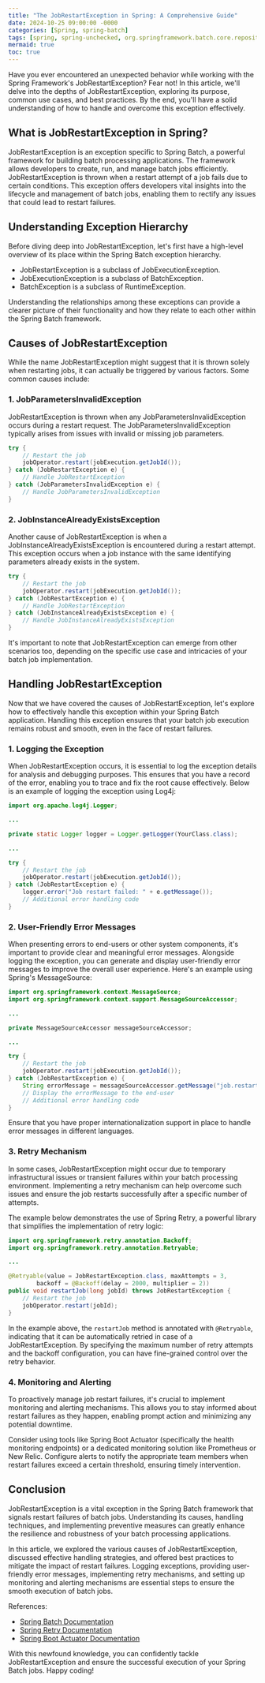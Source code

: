 ```yaml
---
title: "The JobRestartException in Spring: A Comprehensive Guide"
date: 2024-10-25 09:00:00 -0000
categories: [Spring, spring-batch]
tags: [spring, spring-unchecked, org.springframework.batch.core.repository]
mermaid: true
toc: true
---
```



Have you ever encountered an unexpected behavior while working with the Spring Framework's JobRestartException? Fear not! In this article, we'll delve into the depths of JobRestartException, exploring its purpose, common use cases, and best practices. By the end, you'll have a solid understanding of how to handle and overcome this exception effectively.

## What is JobRestartException in Spring?

JobRestartException is an exception specific to Spring Batch, a powerful framework for building batch processing applications. The framework allows developers to create, run, and manage batch jobs efficiently. JobRestartException is thrown when a restart attempt of a job fails due to certain conditions. This exception offers developers vital insights into the lifecycle and management of batch jobs, enabling them to rectify any issues that could lead to restart failures.

## Understanding Exception Hierarchy

Before diving deep into JobRestartException, let's first have a high-level overview of its place within the Spring Batch exception hierarchy.

- JobRestartException is a subclass of JobExecutionException.
- JobExecutionException is a subclass of BatchException.
- BatchException is a subclass of RuntimeException.

Understanding the relationships among these exceptions can provide a clearer picture of their functionality and how they relate to each other within the Spring Batch framework.

## Causes of JobRestartException

While the name JobRestartException might suggest that it is thrown solely when restarting jobs, it can actually be triggered by various factors. Some common causes include:

### 1. JobParametersInvalidException

JobRestartException is thrown when any JobParametersInvalidException occurs during a restart request. The JobParametersInvalidException typically arises from issues with invalid or missing job parameters.

```java
try {
    // Restart the job
    jobOperator.restart(jobExecution.getJobId());
} catch (JobRestartException e) {
    // Handle JobRestartException
} catch (JobParametersInvalidException e) {
    // Handle JobParametersInvalidException
}
```

### 2. JobInstanceAlreadyExistsException

Another cause of JobRestartException is when a JobInstanceAlreadyExistsException is encountered during a restart attempt. This exception occurs when a job instance with the same identifying parameters already exists in the system.

```java
try {
    // Restart the job
    jobOperator.restart(jobExecution.getJobId());
} catch (JobRestartException e) {
    // Handle JobRestartException
} catch (JobInstanceAlreadyExistsException e) {
    // Handle JobInstanceAlreadyExistsException
}
```

It's important to note that JobRestartException can emerge from other scenarios too, depending on the specific use case and intricacies of your batch job implementation.

## Handling JobRestartException

Now that we have covered the causes of JobRestartException, let's explore how to effectively handle this exception within your Spring Batch application. Handling this exception ensures that your batch job execution remains robust and smooth, even in the face of restart failures.

### 1. Logging the Exception

When JobRestartException occurs, it is essential to log the exception details for analysis and debugging purposes. This ensures that you have a record of the error, enabling you to trace and fix the root cause effectively. Below is an example of logging the exception using Log4j:

```java
import org.apache.log4j.Logger;

...

private static Logger logger = Logger.getLogger(YourClass.class);

...

try {
    // Restart the job
    jobOperator.restart(jobExecution.getJobId());
} catch (JobRestartException e) {
    logger.error("Job restart failed: " + e.getMessage());
    // Additional error handling code
}
```

### 2. User-Friendly Error Messages

When presenting errors to end-users or other system components, it's important to provide clear and meaningful error messages. Alongside logging the exception, you can generate and display user-friendly error messages to improve the overall user experience. Here's an example using Spring's MessageSource:

```java
import org.springframework.context.MessageSource;
import org.springframework.context.support.MessageSourceAccessor;

...

private MessageSourceAccessor messageSourceAccessor;

...

try {
    // Restart the job
    jobOperator.restart(jobExecution.getJobId());
} catch (JobRestartException e) {
    String errorMessage = messageSourceAccessor.getMessage("job.restart.failed");
    // Display the errorMessage to the end-user
    // Additional error handling code
}
```

Ensure that you have proper internationalization support in place to handle error messages in different languages.

### 3. Retry Mechanism

In some cases, JobRestartException might occur due to temporary infrastructural issues or transient failures within your batch processing environment. Implementing a retry mechanism can help overcome such issues and ensure the job restarts successfully after a specific number of attempts.

The example below demonstrates the use of Spring Retry, a powerful library that simplifies the implementation of retry logic:

```java
import org.springframework.retry.annotation.Backoff;
import org.springframework.retry.annotation.Retryable;

...

@Retryable(value = JobRestartException.class, maxAttempts = 3,
        backoff = @Backoff(delay = 2000, multiplier = 2))
public void restartJob(long jobId) throws JobRestartException {
    // Restart the job
    jobOperator.restart(jobId);
}
```

In the example above, the `restartJob` method is annotated with `@Retryable`, indicating that it can be automatically retried in case of a JobRestartException. By specifying the maximum number of retry attempts and the backoff configuration, you can have fine-grained control over the retry behavior.

### 4. Monitoring and Alerting

To proactively manage job restart failures, it's crucial to implement monitoring and alerting mechanisms. This allows you to stay informed about restart failures as they happen, enabling prompt action and minimizing any potential downtime.

Consider using tools like Spring Boot Actuator (specifically the health monitoring endpoints) or a dedicated monitoring solution like Prometheus or New Relic. Configure alerts to notify the appropriate team members when restart failures exceed a certain threshold, ensuring timely intervention.

## Conclusion

JobRestartException is a vital exception in the Spring Batch framework that signals restart failures of batch jobs. Understanding its causes, handling techniques, and implementing preventive measures can greatly enhance the resilience and robustness of your batch processing applications.

In this article, we explored the various causes of JobRestartException, discussed effective handling strategies, and offered best practices to mitigate the impact of restart failures. Logging exceptions, providing user-friendly error messages, implementing retry mechanisms, and setting up monitoring and alerting mechanisms are essential steps to ensure the smooth execution of batch jobs.

References:
- [Spring Batch Documentation](https://docs.spring.io/spring-batch/docs/current/reference/html/)
- [Spring Retry Documentation](https://docs.spring.io/spring-batch/docs/current/reference/html/)
- [Spring Boot Actuator Documentation](https://docs.spring.io/spring-boot/docs/current/reference/html/actuator.html)

With this newfound knowledge, you can confidently tackle JobRestartException and ensure the successful execution of your Spring Batch jobs. Happy coding!